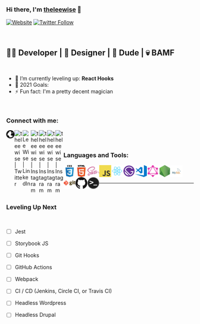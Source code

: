 ### Hi there, I'm [theleewise][website] 👋

[![Website](https://img.shields.io/website?label=theleewise.comm&style=for-the-badge&url=https%3A%2F%2Ftheleewise.com)](https://codestackr.com)
[![Twitter Follow](https://img.shields.io/twitter/follow/theleewise?color=1DA1F2&logo=twitter&style=for-the-badge)](https://twitter.com/intent/follow?original_referer=https%3A%2F%2Fgithub.com%2FcodeSTACKr&screen_name=theleewise)

<br>

## 👨‍💻 Developer | 🎨  Designer | 🤘 Dude | 💀 BAMF

<br>

- 🌱 I’m currently leveling up: **React Hooks**
- 🥅 2021 Goals: 
- ⚡ Fun fact: I'm a pretty decent magician 

<br>

### Connect with me:

[<img align="left" alt="theleewise" width="22px" src="https://raw.githubusercontent.com/iconic/open-iconic/master/svg/globe.svg" />][website]
[<img align="left" alt="theleewise | Twitter" width="22px" src="https://cdn.jsdelivr.net/npm/simple-icons@v3/icons/twitter.svg" />][twitter]
[<img align="left" alt="Lee Wise | LinkedIn" width="22px" src="https://cdn.jsdelivr.net/npm/simple-icons@v3/icons/linkedin.svg" />][linkedin]
[<img align="left" alt="theleewise | Instagram" width="22px" src="https://cdn.jsdelivr.net/npm/simple-icons@v3/icons/instagram.svg" />][instagram]
[<img align="left" alt="theleewise | Instagram" width="22px" src="https://cdn.jsdelivr.net/npm/simple-icons@v3/icons/stackoverflow.svg" />][stackoverflow]
[<img align="left" alt="theleewise | Instagram" width="22px" src="https://cdn.jsdelivr.net/npm/simple-icons@v3/icons/leetcode.svg" />][leetcode]
[<img align="left" alt="theleewise | Instagram" width="22px" src="https://cdn.jsdelivr.net/npm/simple-icons@v3/icons/codewars.svg" />][codewars]

<br />
<br />

### Languages and Tools:

<img align="left" alt="CSS3" width="32px" src="https://raw.githubusercontent.com/github/explore/80688e429a7d4ef2fca1e82350fe8e3517d3494d/topics/css/css.png" />

<img align="left" alt="HTML5" width="32px" src="https://raw.githubusercontent.com/github/explore/80688e429a7d4ef2fca1e82350fe8e3517d3494d/topics/html/html.png" />

<img align="left" alt="Sass" width="32px" src="https://raw.githubusercontent.com/github/explore/80688e429a7d4ef2fca1e82350fe8e3517d3494d/topics/sass/sass.png" />

<img align="left" alt="JavaScript" width="32px" src="https://raw.githubusercontent.com/github/explore/80688e429a7d4ef2fca1e82350fe8e3517d3494d/topics/javascript/javascript.png" />

<img align="left" alt="React" width="32px" src="https://raw.githubusercontent.com/github/explore/80688e429a7d4ef2fca1e82350fe8e3517d3494d/topics/react/react.png" />

<img align="left" alt="Gatsby" width="32px" src="https://raw.githubusercontent.com/github/explore/e94815998e4e0713912fed477a1f346ec04c3da2/topics/gatsby/gatsby.png" />

<img align="left" alt="Visual Studio Code" width="32px" src="https://raw.githubusercontent.com/github/explore/80688e429a7d4ef2fca1e82350fe8e3517d3494d/topics/visual-studio-code/visual-studio-code.png" />

<img align="left" alt="GraphQL" width="32px" src="https://raw.githubusercontent.com/github/explore/80688e429a7d4ef2fca1e82350fe8e3517d3494d/topics/graphql/graphql.png" />

<img align="left" alt="Node.js" width="32px" src="https://raw.githubusercontent.com/github/explore/80688e429a7d4ef2fca1e82350fe8e3517d3494d/topics/nodejs/nodejs.png" />

<img align="left" alt="MySQL" width="32px" src="https://raw.githubusercontent.com/github/explore/80688e429a7d4ef2fca1e82350fe8e3517d3494d/topics/mysql/mysql.png" />

<img align="left" alt="Git" width="32px" src="https://raw.githubusercontent.com/github/explore/80688e429a7d4ef2fca1e82350fe8e3517d3494d/topics/git/git.png" />

<img align="left" alt="GitHub" width="32px" src="https://raw.githubusercontent.com/github/explore/78df643247d429f6cc873026c0622819ad797942/topics/github/github.png" />

<img align="left" alt="Terminal" width="32px" src="https://raw.githubusercontent.com/github/explore/80688e429a7d4ef2fca1e82350fe8e3517d3494d/topics/terminal/terminal.png" />

<br />
<br />

---

<br>

### Leveling Up Next

<br>

- [ ] Jest
- [ ] Storybook JS
- [ ] Git Hooks
- [ ] GitHub Actions
- [ ] Webpack
- [ ] CI / CD (Jenkins, Circle CI,  or Travis CI)
- [ ] Headless Wordpress
- [ ] Headless Drupal


[blog]: https://theleewise.com/
[website]: https://theleewise.com/
[twitter]: https://twitter.com/theleewise
[linkedin]: https://www.linkedin.com/in/lee-wise/
[instagram]: http://instagram.com/theleewise/
[stackoverflow]: https://stackoverflow.com/users/800317/lee-wise
[leetcode]: https://leetcode.com/theleewise/
[codewars]: https://www.codewars.com/users/theleewise